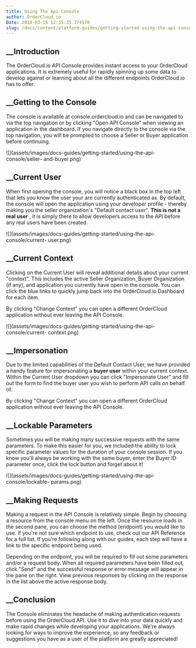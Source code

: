 ```yaml
---
title: Using The Api Console
author: OrderCloud.io 
Date: 2018-03-16 12:35:35.774570
slug: /docs/content/platform-guides/getting-started using-the-api-console
---
```



## __Introduction

The OrderCloud.io API Console provides instant access to your OrderCloud
applications. It is extremely useful for rapidly spinning up some data to
develop against or learning about all the different endpoints OrderCloud.io
has to offer.

## __Getting to the Console

The console is available at console.ordercloud.io and can be navigated to via
the top navigation or by clicking "Open API Console" when viewing an
application in the dashboard. If you navigate directly to the console via the
top navigation, you will be prompted to choose a Seller or Buyer application
before continuing.

![](assets/images/docs-guides/getting-started/using-the-api-console/seller-
and-buyer.png)

##  __Current User

When first opening the console, you will notice a black box in the top left
that lets you know the user your are currently authenticated as. By default,
the console will open the application using your developer profile - thereby
making you the seller organization's "Default contact user". **This is not a
real user** , it is simply there to allow developers access to the API before
any real users have been created.

![](assets/images/docs-guides/getting-started/using-the-api-console/current-
user.png)

##  __Current Context

Clicking on the Current User will reveal additional details about your current
"context". This includes the active Seller Organization, Buyer Organization
(if any), and application you currently have open in the console. You can
click the blue links to quickly jump back into the OrderCloud.io Dashboard for
each item.

By clicking "Change Context" you can open a different OrderCloud application
without ever leaving the API Console.

![](assets/images/docs-guides/getting-started/using-the-api-console/current-
context.png)

##  __Impersonation

Due to the limited capabilities of the Default Contact User, we have provided
a handy feature for impersonating a **buyer user** within your current
context. Within the Current User dropdown you can click "Impersonate User" and
fill out the form to find the buyer user you wish to perform API calls on
behalf of.

By clicking "Change Context" you can open a different OrderCloud application
without ever leaving the API Console.

##  __Lockable Parameters

Sometimes you will be making many successive requests with the same
parameters. To make this easier for you, we included the ability to lock
specific parameter values for the duration of your console session. If you
know you'll always be working with the same buyer, enter the Buyer ID
parameter once, click the lock button and forget about it!

![](assets/images/docs-guides/getting-started/using-the-api-console/lockable-
params.png)

## __Making Requests

Making a request in the API Console is relatively simple. Begin by choosing a
resource from the console menu on the left. Once the resource loads in the
second pane, you can choose the method (endpoint) you would like to use. If
you're not sure which endpoint to use, check out our API Reference for a full
list. If you're following along with our guides, each step will have a link to
the specific endpoint being used.

Depending on the endpoint, you will be required to fill out some parameters
and/or a request body. When all required parameters have been filled out,
click "Send" and the successful response or error message will appear in the
pane on the right. View previous responses by clicking on the response in the
list above the active response body.

## __Conclusion

The Console eliminates the headache of making authentication requests before
using the OrderCloud API. Use it to dive into your data quickly and make rapid
changes while developing your applications. We're always looking for ways to
improve the experience, so any feedback or suggestions you have as a user of
the platform are greatly appreciated!

